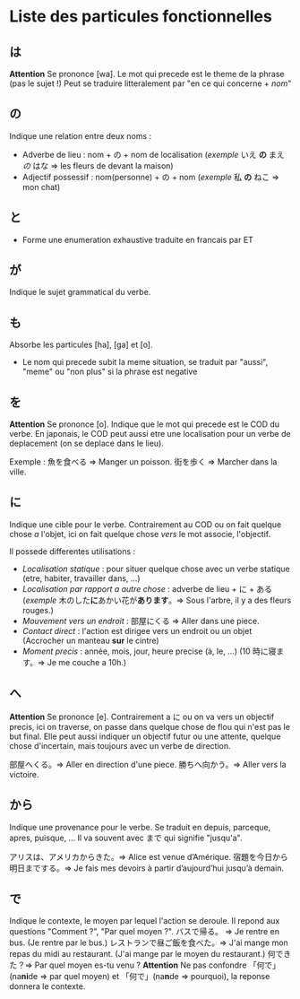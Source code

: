 <!-- TITLE: Particules Fonctionnelles -->
<!-- SUBTITLE: Indiquent le role d'un mot dans la phrase -->

# Liste des particules fonctionnelles
## は
**Attention** Se prononce [wa].
Le mot qui precede est le theme de la phrase (pas le sujet !)
Peut se traduire litteralement par "en ce qui concerne + *nom*"

## の
Indique une relation entre deux noms :
- Adverbe de lieu : nom + の + nom de localisation (*exemple*  いえ **の** まえ *の* はな => les fleurs de devant la maison)
- Adjectif possessif : nom(personne) + の + nom (*exemple* 私 **の** ねこ => mon chat)

## と
- Forme une enumeration exhaustive traduite en francais par ET

## が
Indique le sujet grammatical du verbe.

## も
Absorbe les particules [ha], [ga] et [o].
- Le nom qui precede subit la meme situation, se traduit par "aussi", "meme" ou "non plus" si la phrase est negative

## を
**Attention** Se prononce [o].
Indique que le mot qui precede est le COD du verbe.
En japonais, le COD peut aussi etre une localisation pour un verbe de deplacement (on se deplace dans le lieu).

Exemple :
魚を食べる => Manger un poisson.
街を歩く => Marcher dans la ville.

## に
Indique une cible pour le verbe.
Contrairement au COD ou on fait quelque chose *a* l'objet, ici on fait quelque chose *vers* le mot associe, l'objectif.

Il possede differentes utilisations :
- *Localisation statique* :  pour situer quelque chose avec un verbe statique (etre, habiter, travailler dans, ...)
- *Localisation par rapport a autre chose* : adverbe de lieu + に + ある (*exemple* 木のした**に**あかい花が**あります**。=> Sous l'arbre, il y a des fleurs rouges.)
- *Mouvement vers un endroit* : 部屋にくる => Aller dans une piece.
- *Contact direct* : l'action est dirigee vers un endroit ou un objet (Accrocher un manteau **sur** le cintre)
- *Moment precis* : année, mois, jour, heure precise (à, le, ...) (10 時に寝ます。=> Je me couche a 10h.)

## へ
**Attention** Se prononce [e].
Contrairement a に ou on va vers un objectif precis, ici on traverse, on passe dans quelque chose de flou qui n'est pas le but final.
Elle peut aussi indiquer un objectif futur ou une attente, quelque chose d'incertain, mais toujours avec un verbe de direction.

部屋へくる。=> Aller en direction d'une piece.
勝ちへ向かう。=> Aller vers la victoire.

## から
Indique une provenance pour le verbe.
Se traduit en depuis, parceque, apres, puisque, ...
Il va souvent avec まで qui signifie "jusqu'a".

アリスは、アメリカからきた。=> Alice est venue d’Amérique.
宿題を今日から明日までする。=> Je fais mes devoirs à partir d’aujourd’hui jusqu’à demain.

## で
Indique le contexte, le moyen par lequel l'action se deroule.
Il repond aux questions "Comment ?", "Par quel moyen ?".
バスで帰る。 => Je rentre en bus. (Je rentre par le bus.)
レストランで昼ご飯を食べた。=> J'ai mange mon repas du midi au restaurant. (J'ai mange par le moyen du restaurant.)
何できた？=> Par quel moyen es-tu venu ?
**Attention** Ne pas confondre 「何で」(na**ni**de => par quel moyen) et 「何で」(na**n**de => pourquoi), la reponse donnera le contexte.